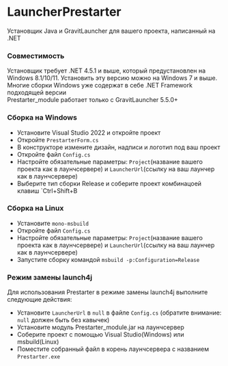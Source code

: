 # LauncherPrestarter
Установщик Java и GravitLauncher для вашего проекта, написанный на .NET
### Совместимость
Установщик требует .NET 4.5.1 и выше, который предустановлен на Windows 8.1/10/11. Установить эту версию можно на Windows 7 и выше. Многие сборки Windows уже содержат в себе .NET Framework подходящей версии  
Prestarter_module работает только с GravitLauncher 5.5.0+
### Сборка на Windows
- Установите Visual Studio 2022 и откройте проект
- Откройте `PrestarterForm.cs`
- В конструкторе измените дизайн, надписи и логотип под ваш проект
- Откройте файл `Config.cs`
- Настройте обязательные параметры: `Project`(название вашего проекта как в лаунчсервере) и `LauncherUrl`(ссылку на ваш лаунчер как в лаунчсервере)  
- Выберите тип сборки Release  и соберите проект комбинацоей клавиш `Ctrl+Shift+B
### Сборка на Linux
- Установите `mono-msbuild`
- Откройте файл `Config.cs`
- Настройте обязательные параметры: `Project`(название вашего проекта как в лаунчсервере) и `LauncherUrl`(ссылку на ваш лаунчер как в лаунчсервере)
- Запустите сборку командой `msbuild -p:Configuration=Release`
### Режим замены launch4j
Для использования Prestarter в режиме замены launch4j выполните следующие действия:
- Установите `LauncherUrl` в `null` в файле `Config.cs` (обратите внимание: `null` должен быть без кавычек)
- Установите модуль Prestarter_module.jar на лаунчсервер
- Соберите проект с помощью Visual Studio(Windows) или msbuild(Linux)
- Поместите собранный файл в корень лаунчсервера с названием `Prestarter.exe`
